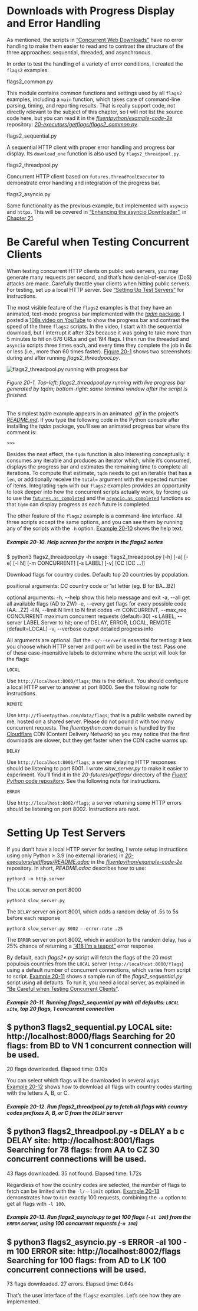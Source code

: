 # Downloads with Progress Display and Error Handling

As mentioned, the scripts in [“Concurrent Web Downloads”](#ex_web_downloads_sec) have no error handling to make them easier to read and to contrast the structure of the three approaches: sequential, threaded, and asynchronous.

In order to test the handling of a variety of error conditions, I created the `flags2` examples:

flags2_common.py

This module contains common functions and settings used by all `flags2` examples, including a `main` function, which takes care of command-line parsing, timing, and reporting results. That is really support code, not directly relevant to the subject of this chapter, so I will not list the source code here, but you can read it in the [_fluentpython/example-code-2e_](https://fpy.li/code) repository: [_20-executors/getflags/flags2_common.py_](https://fpy.li/20-10).

flags2_sequential.py

A sequential HTTP client with proper error handling and progress bar display. Its `download_one` function is also used by `flags2_threadpool.py`.

flags2_threadpool.py

Concurrent HTTP client based on `futures.ThreadPoolExecutor` to demonstrate error handling and integration of the progress bar.

flags2_asyncio.py

Same functionality as the previous example, but implemented with `asyncio` and `httpx`. This will be covered in [“Enhancing the asyncio Downloader”](ch21.html#flags2_asyncio_sec), in [Chapter 21](ch21.html#async_ch).

# Be Careful when Testing Concurrent Clients

When testing concurrent HTTP clients on public web servers, you may generate many requests per second, and that’s how denial-of-service (DoS) attacks are made. Carefully throttle your clients when hitting public servers. For testing, set up a local HTTP server. See [“Setting Up Test Servers”](#setting_up_servers_box) for instructions.

The most visible feature of the `flags2` examples is that they have an animated, text-mode progress bar implemented with the [_tqdm_ package](https://fpy.li/20-11). I posted a [108s video on YouTube](https://fpy.li/20-12) to show the progress bar and contrast the speed of the three `flags2` scripts. In the video, I start with the sequential download, but I interrupt it after 32s because it was going to take more than 5 minutes to hit on 676 URLs and get 194 flags. I then run the threaded and `asyncio` scripts three times each, and every time they complete the job in 6s or less (i.e., more than 60 times faster). [Figure 20-1](#flags2_progress_fig) shows two screenshots: during and after running _flags2_threadpool.py_.

![flags2_threadpool.py running with progress bar](assets/flpy_2001.png)

###### Figure 20-1. Top-left: flags2_threadpool.py running with live progress bar generated by tqdm; bottom-right: same terminal window after the script is finished.

The simplest _tqdm_ example appears in an animated _.gif_ in the project’s [_README.md_](https://fpy.li/20-13). If you type the following code in the Python console after installing the _tqdm_ package, you’ll see an animated progress bar where the comment is:

```
>>> 
```

Besides the neat effect, the `tqdm` function is also interesting conceptually: it consumes any iterable and produces an iterator which, while it’s consumed, displays the progress bar and estimates the remaining time to complete all iterations. To compute that estimate, `tqdm` needs to get an iterable that has a `len`, or additionally receive the `total=` argument with the expected number of items. Integrating `tqdm` with our `flags2` examples provides an opportunity to look deeper into how the concurrent scripts actually work, by forcing us to use the [`futures.as_completed`](https://fpy.li/20-7) and the [`asyncio.as_completed`](https://fpy.li/20-15) functions so that `tqdm` can display progress as each future is completed.

The other feature of the `flags2` example is a command-line interface. All three scripts accept the same options, and you can see them by running any of the scripts with the `-h` option. [Example 20-10](#flags2_help_demo) shows the help text.

##### Example 20-10. Help screen for the scripts in the flags2 series

$ python3 flags2_threadpool.py -h
usage: flags2_threadpool.py [-h] [-a] [-e] [-l N] [-m CONCURRENT] [-s LABEL]
                            [-v]
                            [CC [CC ...]]

Download flags for country codes. Default: top 20 countries by population.

positional arguments:
  CC                    country code or 1st letter (eg. B for BA...BZ)

optional arguments:
  -h, --help            show this help message and exit
  -a, --all             get all available flags (AD to ZW)
  -e, --every           get flags for every possible code (AA...ZZ)
  -l N, --limit N       limit to N first codes
  -m CONCURRENT, --max_req CONCURRENT
                        maximum concurrent requests (default=30)
  -s LABEL, --server LABEL
                        Server to hit; one of DELAY, ERROR, LOCAL, REMOTE
                        (default=LOCAL)
  -v, --verbose         output detailed progress info

All arguments are optional. But the `-s/--server` is essential for testing: it lets you choose which HTTP server and port will be used in the test. Pass one of these case-insensitive labels to determine where the script will look for the flags:

`LOCAL`

Use `http://localhost:8000/flags`; this is the default. You should configure a local HTTP server to answer at port 8000. See the following note for instructions.

`REMOTE`

Use `http://fluentpython.com/data/flags`; that is a public website owned by me, hosted on a shared server. Please do not pound it with too many concurrent requests. The _fluentpython.com_ domain is handled by the [Cloudflare](https://fpy.li/20-16) CDN (Content Delivery Network) so you may notice that the first downloads are slower, but they get faster when the CDN cache warms up.

`DELAY`

Use `http://localhost:8001/flags`; a server delaying HTTP responses should be listening to port 8001. I wrote _slow_server.py_ to make it easier to experiment. You’ll find it in the _20-futures/getflags/_ directory of the [_Fluent Python_ code repository](https://fpy.li/code). See the following note for instructions.

`ERROR`

Use `http://localhost:8002/flags`; a server returning some HTTP errors should be listening on port 8002. Instructions are next.

# Setting Up Test Servers

If you don’t have a local HTTP server for testing, I wrote setup instructions using only Python ≥ 3.9 (no external libraries) in [_20-executors/getflags/README.adoc_](https://fpy.li/20-17) in the [_fluentpython/example-code-2e_](https://fpy.li/code) repository. In short, _README.adoc_ describes how to use:

`python3 -m http.server`

The `LOCAL` server on port 8000

`python3 slow_server.py`

The `DELAY` server on port 8001, which adds a random delay of .5s to 5s before each response

`python3 slow_server.py 8002 --error-rate .25`

The `ERROR` server on port 8002, which in addition to the random delay, has a 25% chance of returning a [“418 I’m a teapot”](https://fpy.li/20-18) error response

By default, each _flags2*.py_ script will fetch the flags of the 20 most populous countries from the `LOCAL` server (`http://localhost:8000/flags`) using a default number of concurrent connections, which varies from script to script. [Example 20-11](#flags2_sequential_run) shows a sample run of the _flags2_sequential.py_ script using all defaults. To run it, you need a local server, as explained in [“Be Careful when Testing Concurrent Clients”](#careful_testing_clients).

##### Example 20-11. Running flags2_sequential.py with all defaults: `LOCAL site`, top 20 flags, 1 concurrent connection

$ python3 flags2_sequential.py
LOCAL site: http://localhost:8000/flags
Searching for 20 flags: from BD to VN
1 concurrent connection will be used.
--------------------
20 flags downloaded.
Elapsed time: 0.10s

You can select which flags will be downloaded in several ways. [Example 20-12](#flags2_threadpool_run) shows how to download all flags with country codes starting with the letters A, B, or C.

##### Example 20-12. Run flags2_threadpool.py to fetch all flags with country codes prefixes A, B, or C from the `DELAY` server

$ python3 flags2_threadpool.py -s DELAY a b c
DELAY site: http://localhost:8001/flags
Searching for 78 flags: from AA to CZ
30 concurrent connections will be used.
--------------------
43 flags downloaded.
35 not found.
Elapsed time: 1.72s

Regardless of how the country codes are selected, the number of flags to fetch can be limited with the `-l/--limit` option. [Example 20-13](#flags2_asyncio_run) demonstrates how to run exactly 100 requests, combining the `-a` option to get all flags with `-l 100`.

##### Example 20-13. Run flags2_asyncio.py to get 100 flags (`-al 100`) from the `ERROR` server, using 100 concurrent requests (`-m 100`)

$ python3 flags2_asyncio.py -s ERROR -al 100 -m 100
ERROR site: http://localhost:8002/flags
Searching for 100 flags: from AD to LK
100 concurrent connections will be used.
--------------------
73 flags downloaded.
27 errors.
Elapsed time: 0.64s

That’s the user interface of the `flags2` examples. Let’s see how they are implemented.